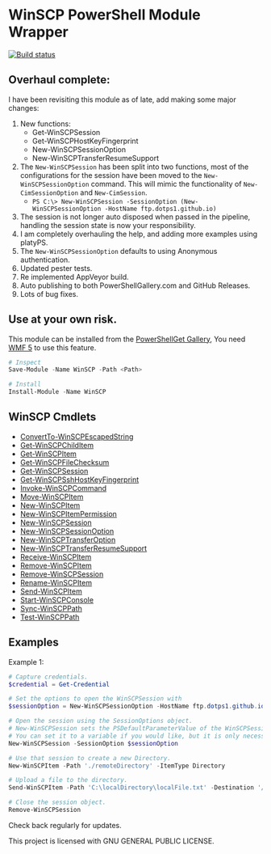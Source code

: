 # WinSCP PowerShell Module Wrapper

[![Build status](https://ci.appveyor.com/api/projects/status/dgoq6w2xsfh52m6h?svg=true)](https://ci.appveyor.com/project/dotps1/winscp)

## Overhaul complete:
I have been revisiting this module as of late, add making some major changes:

1. New functions:
    * Get-WinSCPSession
    * Get-WinSCPHostKeyFingerprint
    * New-WinSCPSessionOption
    * New-WinSCPTransferResumeSupport
2. The `New-WinSCPSession` has been split into two functions, most of the configurations for the session have been moved to the `New-WinSCPSessionOption` command.  This will mimic the functionality of `New-CimSessionOption` and `New-CimSession`.
    * `PS C:\> New-WinSCPSession -SessionOption (New-WinSCPSessionOption -HostName ftp.dotps1.github.io)`
3. The session is not longer auto disposed when passed in the pipeline, handling the session state is now your responsibility.
4. I am completely overhauling the help, and adding more examples using platyPS.
5. The `New-WinSCPSessionOption` defaults to using Anonymous authentication.
6. Updated pester tests.
7. Re implemented AppVeyor build.
8. Auto publishing to both PowerShellGallery.com and GitHub Releases.
9. Lots of bug fixes.

## Use at your own risk.

This module can be installed from the [PowerShellGet Gallery](https://www.powershellgallery.com/packages/WinSCP/),  You need [WMF 5](https://www.microsoft.com/en-us/download/details.aspx?id=44987) to use this feature.
```PowerShell
# Inspect
Save-Module -Name WinSCP -Path <Path>

# Install
Install-Module -Name WinSCP
```

## WinSCP Cmdlets

* [ConvertTo-WinSCPEscapedString](https://github.com/dotps1/WinSCP/wiki/ConvertTo-WinSCPEscapedString)
* [Get-WinSCPChildItem](https://github.com/dotps1/WinSCP/wiki/Get-WinSCPChildItem)
* [Get-WinSCPItem](https://github.com/dotps1/WinSCP/wiki/Get-WinSCPItem)
* [Get-WinSCPFileChecksum](https://github.com/dotps1/WinSCP/wiki/Get-WinSCPItemChecksum)
* [Get-WinSCPSession](https://github.com/dotps1/WinSCP/wiki/Get-WinSCPSession)
* [Get-WinSCPSshHostKeyFingerprint](https://github.com/dotps1/WinSCP/wiki/Get-WinSCPSshHostKeyFingerprint)
* [Invoke-WinSCPCommand](https://github.com/dotps1/WinSCP/wiki/Invoke-WinSCPCommand)
* [Move-WinSCPItem](https://github.com/dotps1/WinSCP/wiki/Move-WinSCPItem)
* [New-WinSCPItem](https://github.com/dotps1/WinSCP/wiki/New-WinSCPItem)
* [New-WinSCPItemPermission](https://github.com/dotps1/WinSCP/wiki/New-WinSCPItemPermission)
* [New-WinSCPSession](https://github.com/dotps1/WinSCP/wiki/New-WinSCPSession)
* [New-WinSCPSessionOption](https://github.com/dotps1/WinSCP/wiki/New-WinSCPSessionOption)
* [New-WinSCPTransferOption](https://github.com/dotps1/WinSCP/wiki/New-WinSCPTransferOption)
* [New-WinSCPTransferResumeSupport](https://github.com/dotps1/WinSCP/wiki/New-WinSCPTransferResumeSupport)
* [Receive-WinSCPItem](https://github.com/dotps1/WinSCP/wiki/Receive-WinSCPItem)
* [Remove-WinSCPItem](https://github.com/dotps1/WinSCP/wiki/Remove-WinSCPItem)
* [Remove-WinSCPSession](https://github.com/dotps1/WinSCP/wiki/Remove-WinSCPSession)
* [Rename-WinSCPItem](https://github.com/dotps1/WinSCP/wiki/Rename-WinSCPItem)
* [Send-WinSCPItem](https://github.com/dotps1/WinSCP/wiki/Send-WinSCPItem)
* [Start-WinSCPConsole](https://github.com/dotps1/WinSCP/wiki/Start-WinSCPConsole)
* [Sync-WinSCPPath](https://github.com/dotps1/WinSCP/wiki/Sync-WinSCPPath)
* [Test-WinSCPPath](https://github.com/dotps1/WinSCP/wiki/Test-WinSCPPath)


## Examples

Example 1:

```PowerShell
# Capture credentials.
$credential = Get-Credential

# Set the options to open the WinSCPSession with
$sessionOption = New-WinSCPSessionOption -HostName ftp.dotps1.github.io -Protocol Ftp -Credential $credential

# Open the session using the SessionOptions object.
# New-WinSCPSession sets the PSDefaultParameterValue of the WinSCPSession parameter for all other cmdlets to this WinSCP.Session object.
# You can set it to a variable if you would like, but it is only necessary if you will have more then one session open at a time.
New-WinSCPSession -SessionOption $sessionOption

# Use that session to create a new Directory.
New-WinSCPItem -Path './remoteDirectory' -ItemType Directory

# Upload a file to the directory.
Send-WinSCPItem -Path 'C:\localDirectory\localFile.txt' -Destination '/remoteDirectory/'

# Close the session object.
Remove-WinSCPSession
```


Check back regularly for updates.


This project is licensed with GNU GENERAL PUBLIC LICENSE.
